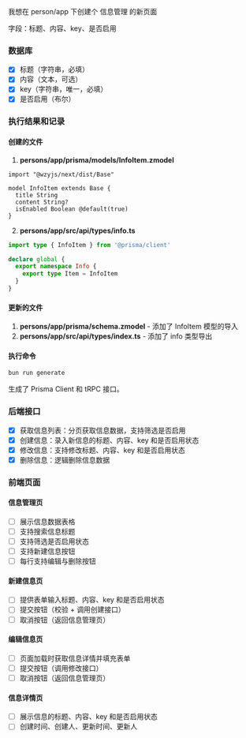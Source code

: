 我想在 person/app 下创建个 信息管理 的新页面

字段：标题、内容、key、是否启用

### 数据库
- [x] 标题（字符串，必填）
- [x] 内容（文本，可选）
- [x] key（字符串，唯一，必填）
- [x] 是否启用（布尔）

### 执行结果和记录

#### 创建的文件
1. **persons/app/prisma/models/InfoItem.zmodel**
```zmodel
import "@wzyjs/next/dist/Base"

model InfoItem extends Base {
  title String
  content String?
  isEnabled Boolean @default(true)
}
```

2. **persons/app/src/api/types/info.ts**
```typescript
import type { InfoItem } from '@prisma/client'

declare global {
  export namespace Info {
    export type Item = InfoItem
  }
}
```

#### 更新的文件
1. **persons/app/prisma/schema.zmodel** - 添加了 InfoItem 模型的导入
2. **persons/app/src/api/types/index.ts** - 添加了 info 类型导出

#### 执行命令
```bash
bun run generate
```

生成了 Prisma Client 和 tRPC 接口。

### 后端接口
- [x] 获取信息列表：分页获取信息数据，支持筛选是否启用
- [x] 创建信息：录入新信息的标题、内容、key 和是否启用状态
- [x] 修改信息：支持修改标题、内容、key 和是否启用状态
- [x] 删除信息：逻辑删除信息数据

### 前端页面
#### 信息管理页
- [ ] 展示信息数据表格
- [ ] 支持搜索信息标题
- [ ] 支持筛选是否启用状态
- [ ] 支持新建信息按钮
- [ ] 每行支持编辑与删除按钮

#### 新建信息页
- [ ] 提供表单输入标题、内容、key 和是否启用状态
- [ ] 提交按钮（校验 + 调用创建接口）
- [ ] 取消按钮（返回信息管理页）

#### 编辑信息页
- [ ] 页面加载时获取信息详情并填充表单
- [ ] 提交按钮（调用修改接口）
- [ ] 取消按钮（返回信息管理页）

#### 信息详情页
- [ ] 展示信息的标题、内容、key 和是否启用状态
- [ ] 创建时间、创建人、更新时间、更新人
